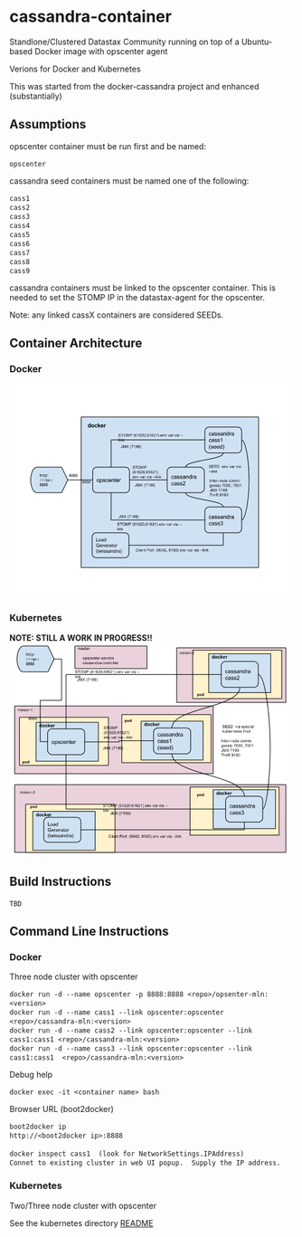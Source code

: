 # cassandra-container

Standlone/Clustered Datastax Community running on top of a Ubuntu-based Docker image with opscenter agent

Verions for Docker and Kubernetes

This was started from the docker-cassandra project and enhanced (substantially)

## Assumptions

opscenter container must be run first and be named:

	opscenter

cassandra seed containers must be named one of the following: 

	cass1
	cass2
	cass3
	cass4
	cass5
	cass6
	cass7
	cass8
	cass9
	
cassandra containers must be linked to the opscenter container. This is needed to set the STOMP IP in the datastax-agent for the opscenter.

Note: any linked cassX containers are considered SEEDs.

## Container Architecture
### Docker
	
![Docker Architecture](./DockerArch.png?raw=true)
	
### Kubernetes
**NOTE: STILL A WORK IN PROGRESS!!**
![Kubernetes Architecture](./KubernetesArch.png?raw=true)
	
## Build Instructions
	TBD

## Command Line Instructions
### Docker
Three node cluster with opscenter

	docker run -d --name opscenter -p 8888:8888 <repo>/opsenter-mln:<version>
	docker run -d --name cass1 --link opscenter:opscenter <repo>/cassandra-mln:<version>
	docker run -d --name cass2 --link opscenter:opscenter --link cass1:cass1 <repo>/cassandra-mln:<version>
	docker run -d --name cass3 --link opscenter:opscenter --link cass1:cass1  <repo>/cassandra-mln:<version>

Debug help
	
	docker exec -it <container name> bash
	
Browser URL (boot2docker)

	boot2docker ip
	http://<boot2docker ip>:8888
	
	docker inspect cass1  (look for NetworkSettings.IPAddress)
	Connet to existing cluster in web UI popup.  Supply the IP address.
	
	
### Kubernetes
Two/Three node cluster with opscenter

See the kubernetes directory [README](/kubernetes/README.md)




